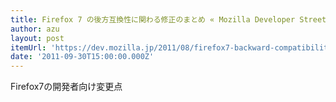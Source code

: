 ```yaml
---
title: Firefox 7 の後方互換性に関わる修正のまとめ « Mozilla Developer Street (modest)
author: azu
layout: post
itemUrl: 'https://dev.mozilla.jp/2011/08/firefox7-backward-compatibility/'
date: '2011-09-30T15:00:00.000Z'
---
```

Firefox7の開発者向け変更点
